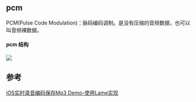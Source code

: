 ## pcm 

PCM(Pulse Code Modulation)：脉码编码调制。是没有压缩的音频数据，也可以叫音频裸数据。

#### pcm 结构

![](../images/pcm_struct.jpeg)

## 参考

[iOS实时录音编码保存Mp3 Demo-使用Lame实现](https://www.jianshu.com/p/f62cba614a12)